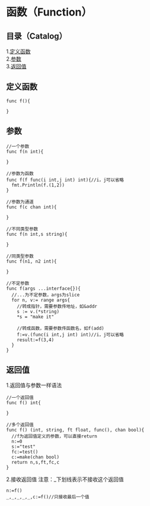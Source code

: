 # 函数（Function）
## 目录（Catalog）
1.[定义函数](#定义函数)</br>
2.[参数](#参数)</br>
3.[返回值](#返回值)</br>
## 定义函数
```
func f(){
  
}
```
## 参数
```
//一个参数
func f(n int){
  
}

//参数为函数
func f(f func(i int,j int) int){//i，j可以省略
  fmt.Println(f.(1,2))
}

//参数为通道
func f(c chan int){

}

//不同类型参数
func f(n int,s string){
  
}

//同类型参数
func f(n1, n2 int){
  
}

//不定参数
func f(args ...interface{}){
  //...为不定参数，args为slice
  for n, v:= range args{
    //转成指针，需要参数传地址，如&addr
    s := v.(*string)
    *s = "make it"
    
    //转成函数，需要参数传函数名，如f(add)
    f:=v.(func(i int,j int) int)//i，j可以省略
    result:=f(3,4)
  } 
}

```
## 返回值
1.返回值与参数一样语法</br>
```
//一个返回值
func f() int{

}

//多个返回值
func f() (int, string, ft float, func(), chan bool){
  //f为返回值定义的参数，可以直接return
  n:=0
  s:="test"
  fc:=test()
  c:=make(chan bool)
  return n,s,ft,fc,c
}

```
2.接收返回值
注意：\_下划线表示不接收这个返回值</br>
```
n:=f()
_,_,_,_,_,c:=f()//只接收最后一个值
```
